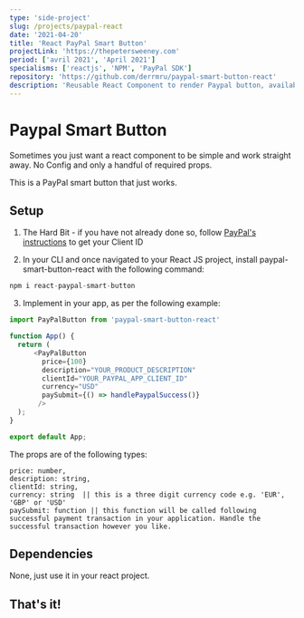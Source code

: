 ```yaml
---
type: 'side-project'
slug: /projects/paypal-react
date: '2021-04-20'
title: 'React PayPal Smart Button'
projectLink: 'https://thepetersweeney.com'
period: ['avril 2021', 'April 2021']
specialisms: ['reactjs', 'NPM', 'PayPal SDK']
repository: 'https://github.com/derrmru/paypal-smart-button-react'
description: 'Reusable React Component to render Paypal button, available via NPM.'
---
```


# Paypal Smart Button

Sometimes you just want a react component to be simple and work straight away. No Config and only a handful of required props.

This is a PayPal smart button that just works.

## Setup

1. The Hard Bit - if you have not already done so, follow [PayPal's instructions](https://developer.paypal.com/docs/checkout/integrate/?_ga=2.152185595.332577341.1618841693-1038715808.1617958209) to get your Client ID

2. In your CLI and once navigated to your React JS project, install paypal-smart-button-react with the following command:

```javascript
npm i react-paypal-smart-button
```

3. Implement in your app, as per the following example:

```javascript
import PayPalButton from 'paypal-smart-button-react'

function App() {
  return (
      <PayPalButton 
        price={100}
        description="YOUR_PRODUCT_DESCRIPTION"
        clientId="YOUR_PAYPAL_APP_CLIENT_ID"
        currency="USD"
        paySubmit={() => handlePaypalSuccess()}
       />
  );
}

export default App;
```

The props are of the following types:

```
price: number,
description: string,
clientId: string,
currency: string  || this is a three digit currency code e.g. 'EUR', 'GBP' or 'USD'
paySubmit: function || this function will be called following successful payment transaction in your application. Handle the successful transaction however you like.
```

## Dependencies

None, just use it in your react project.

## That's it!

